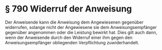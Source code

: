 # § 790 Widerruf der Anweisung
Der Anweisende kann die Anweisung dem Angewiesenen gegenüber widerrufen, solange nicht der Angewiesene sie dem Anweisungsempfänger gegenüber angenommen oder die Leistung bewirkt hat. Dies gilt auch dann, wenn der Anweisende durch den Widerruf einer ihm gegen den Anweisungsempfänger obliegenden Verpflichtung zuwiderhandelt.